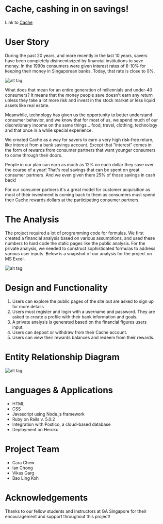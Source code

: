 # **Cache, cashing in on savings!**

Link to [Cache](http://cachesg.herokuapp.com/)

# **User Story**

During the past 20 years, and more recently in the last 10 years, savers have been completely disincentivized by financial institutions to save money. In the 1990s consumers were given interest rates of 8-10% for keeping their money in Singaporean banks. Today, that rate is close to 0%.

![alt tag](https://github.com/wdi-sg/wdi-project-3-underdogs/blob/vikas/depositRateForReadme.png)

What does that mean for an entire generation of millennials and under-40 consumers? It means that the money people save doesn't earn any return unless they take a lot more risk and invest in the stock market or less liquid assets like real estate.

Meanwhile, technology has given us the opportunity to better understand consumer behavior, and we know that for most of us, we spend much of our discretionary income on the same things... food, travel, clothing, technology and that once in a while special experience.

We created Cache as a way for savers to earn a very high risk-free return, like interest from a bank savings account. Except that "interest" comes in the form of rewards from consumer partners that want younger consumers to come through their doors.

People in our plan can earn as much as 12% on each dollar they save over the course of a year! That's real savings that can be spent on great consumer partners. And we even given them 25% of those savings in cash back!

For our consumer partners it's a great model for customer acquisition as most of their investment is coming back to them as consumers must spend their Cache rewards dollars at the participating consumer partners.

# **The Analysis**

The project required a lot of programming code for formulas. We first created a financial analysis based on various assumptions, and used these numbers to hard code the static pages like the public analysis. For the private analysis, we needed to construct sophisticated formulas to address various user inputs. Below is a snapshot of our analysis for the project on MS Excel.

![alt tag](https://github.com/wdi-sg/wdi-project-3-underdogs/blob/vikas/excelForReadme.png)

# **Design and Functionality**
1. Users can explore the public pages of the site but are asked to sign up for more details
2. Users must register and login with a username and password. They are asked to create a profile with their bank information and goals.
3. A private analysis is generated based on the financial figures users input.
4. Users can deposit or withdraw from their Cache account.
5. Users can view their rewards balances and redeem from their rewards.

# **Entity Relationship Diagram**

![alt tag](https://github.com/wdi-sg/wdi-project-3-underdogs/blob/vikas/CacheERD.png)

# **Languages & Applications**
- HTML
- CSS
- Javascript using Node.js framework
- Ruby on Rails v. 5.0.2
- Integration with Postico, a cloud-based database
- Deployment on Heroku

# **Project Team**
- Cara Chew
- Ian Chong
- Vikas Garg
- Bao Ling Koh

# **Acknowledgements**
Thanks to our fellow students and instructors at GA Singapore for their encouragement and support throughout this project!
